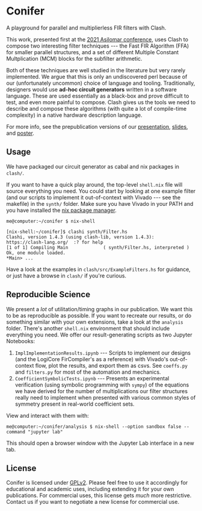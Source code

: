 # Conifer

A playground for parallel and multiplierless FIR filters with Clash.

This work, presented first at the [2021 Asilomar conference](https://asilomarsscconf.org/), uses Clash to compose two interesting filter techniques --- the Fast FIR Algorithm (FFA) for smaller parallel structures, and a set of different Multiple Constant Multplication (MCM) blocks for the subfilter arithmetic.

Both of these techniques are well studied in the literature but very rarely
implemented. We argue that this is only an undiscovered perl because of our
(unfortunately uncommon) choice of language and tooling. Traditionally,
designers would use __ad-hoc circuit generators__ written in a software
language. These are used essentially as a black-box and prove difficult to test,
and even more painful to compose. Clash gives us the tools we need to describe
and compose these algorithms (with quite a lot of compile-time complexity) in a
native hardware description language.

For more info, see the prepublication versions of our [presentation](https://cramsay.co.uk/content/images/2021/10/asilomar_video.mp4), [slides](https://cramsay.co.uk/content/images/2021/10/asilomar_slides.pdf), and [poster](https://cramsay.co.uk/content/images/2021/10/asilomar_poster.pdf).

## Usage

We have packaged our circuit generator as cabal and nix packages in `clash/`.

If you want to have a quick play around, the top-level `shell.nix` file will
source everything you need. You could start by looking at one example filter
(and our scripts to implement it out-of-context with Vivado --- see the
makefile) in the `synth/` folder. Make sure you have Vivado in your PATH and you
have installed the [nix package
manager](https://nixos.org/manual/nix/stable/#chap-installation).

```console
me@computer:~/conifer $ nix-shell

[nix-shell:~/conifer]$ clashi synth/Filter.hs 
Clashi, version 1.4.3 (using clash-lib, version 1.4.3):
https://clash-lang.org/  :? for help
[1 of 1] Compiling Main             ( synth/Filter.hs, interpreted )
Ok, one module loaded.
*Main> ...
```

Have a look at the examples in `clash/src/ExampleFilters.hs` for guidance, or
just have a browse in `clash/` if you're curious.

## Reproducible Science

We present a _lot_ of utilitation/timing graphs in our publication. We want this
to be as reproducible as possible. If you want to recreate our results, or do
something similar with your own extensions, take a look at the `analysis`
folder. There's another `shell.nix` environment that should include everything
you need. We offer our result-generating scripts as two Jupyter Notebooks:

  1. `ImplImplementationResults.ipynb` --- Scripts to implement our designs (and
     the LogiCore FirCompiler's as a reference) with Vivado's out-of-context
     flow, plot the results, and export them as csvs. See `coeffs.py` and
     `filters.py` for most of the automation and mechanics.
  2. `CoefficientSymbolicTests.ipynb` --- Presents an experimental verification
     (using symbolic programming with `sympy`) of the equations we have derived
     for the number of multiplications our filter structures really need to
     implement when presented with various common styles of symmetry present in
     real-world coefficient sets.

View and interact with them with:
```console
me@computer:~/conifer/analysis $ nix-shell --option sandbox false --command "jupyter lab"
```
This should open a browser window with the Jupyter Lab interface in a new tab.

## License

Conifer is licensed under [GPLv2](./LICENSE). Please feel free to use it
accordingly for educational and academic uses, including extending it for your
own publications. For commercial uses, this license gets *much* more restrictive.
Contact us if you want to negotiate a new license for commercial use.
